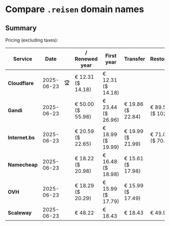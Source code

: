 # Compare `.reisen` domain names

## Summary

Pricing (excluding taxes):

| Service | Date |  | / Renewed year | First year | Transfer | Restoration |
|--|--|--|--|--|--|--|
| **Cloudflare** | 2025-06-23 | 🏆 | € 12.31<br>($ 14.18) | € 12.31<br>($ 14.18) |  |  |
| **Gandi** | 2025-06-23 |  | € 50.00<br>($ 55.98) | € 23.44<br>($ 26.96) | € 19.86<br>($ 22.84) | € 89.56<br>($ 102.99) |
| **Internet.bs** | 2025-06-23 |  | € 20.59<br>($ 22.65) | € 18.99<br>($ 19.99) | € 19.99<br>($ 21.99) | € 71.09<br>($ 70.19) |
| **Namecheap** | 2025-06-23 |  | € 18.22<br>($ 20.98) | € 16.48<br>($ 18.98) | € 15.61<br>($ 17.98) |  |
| **OVH** | 2025-06-23 |  | € 18.29<br>($ 20.29) | € 15.99<br>($ 17.79) | € 15.99<br>($ 17.49) |  |
| **Scaleway** | 2025-06-23 |  | € 48.22 | € 18.43 | € 18.43 | € 49.99 |
